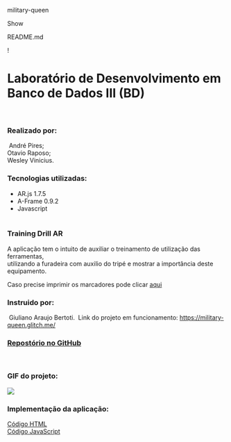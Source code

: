 


military-queen

Show

README.md

!
# Laboratório de Desenvolvimento em Banco de Dados III (BD)
​
### Realizado por:
​
André Pires;  
Otavio Raposo;  
Wesley Vinicius.
​
### Tecnologias utilizadas: 
- AR.js 1.7.5  
- A-Frame 0.9.2  
- Javascript  
​
### Training Drill AR 
  A aplicação tem o intuito de auxiliar o treinamento de utilização das ferramentas,  
utilizando a furadeira com auxilio do tripé e mostrar a importância deste equipamento.
  
Caso precise imprimir os marcadores pode clicar [aqui](https://github.com/wesleyvs/RealidadeAumentada/raw/master/Markers/Markers.pdf)
​
### Instruido por:
​
Giuliano Araujo Bertoti.
​
Link do projeto em funcionamento: <https://military-queen.glitch.me/>
​
### [Repostór](https://github.com/wesleyvs/RealidadeAumentada)[i](https://www.youtube.com/watch?v=I4rdDQxdwDI)[o no GitHub](https://github.com/wesleyvs/RealidadeAumentada)
​
### GIF do projeto:
![](https://github.com/wesleyvs/RealidadeAumentada/raw/master/Project_Gif_.gif)

### Implementação da aplicação: 
[Código HTML](https://glitch.com/edit/#!/military-queen?path=index.html)  
[Código JavaScript](https://glitch.com/edit/#!/military-queen?path=script.js)
